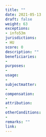 ```yaml
---
title: ""
date: 2021-05-13
draft: false
weight: 63
exceptions:
- info53m
jurisdictions:
- HU
score: 0
description: "" 
beneficiaries:
- 
purposes: 
- 
usage:
- 
subjectmatter:
- 
compensation:
-
attribution: 
-
otherConditions: 
- 
remarks: ""
link: 
---
```

